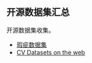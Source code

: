 ## 开源数据集汇总

开源数据集收集。

- [瑕疵数据集](crack.md)
- [CV Datasets on the web](http://www.cvpapers.com/datasets.html)